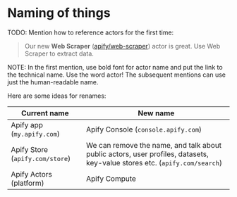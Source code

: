 # Naming of things

TODO: Mention how to reference actors for the first time:

> Our new **Web Scraper** ([apify/web-scraper](https://apify.com/apify/web-scraper)) actor is great.
> Use Web Scraper to extract data.

NOTE: In the first mention, use bold font for actor name and put the link to the technical name.
Use the word actor! The subsequent mentions can use just the human-readable name. 


Here are some ideas for renames:

| Current name | New name |
|---|---|
| Apify app (`my.apify.com`) | Apify Console  (`console.apify.com`) |
| Apify Store (`apify.com/store`) | We can remove the name, and talk about public actors, user profiles, datasets, key-value stores etc. (`apify.com/search`) |
| Apify Actors (platform) | Apify Compute |
  
